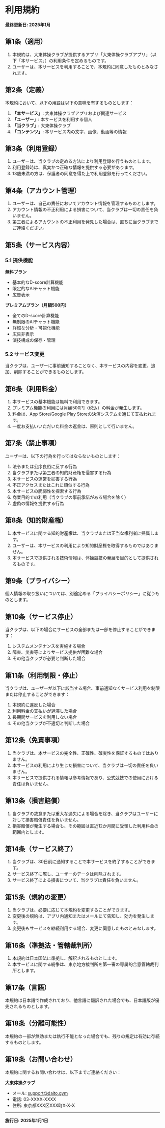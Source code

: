 # 利用規約

**最終更新日: 2025年1月**

## 第1条（適用）

1. 本規約は、大東体操クラブが提供するアプリ「大東体操クラブアプリ」（以下「本サービス」）の利用条件を定めるものです。
2. ユーザーは、本サービスを利用することで、本規約に同意したものとみなされます。

## 第2条（定義）

本規約において、以下の用語は以下の意味を有するものとします：

1. **「本サービス」**: 大東体操クラブアプリおよび関連サービス
2. **「ユーザー」**: 本サービスを利用する個人
3. **「当クラブ」**: 大東体操クラブ
4. **「コンテンツ」**: 本サービス内の文字、画像、動画等の情報

## 第3条（利用登録）

1. ユーザーは、当クラブの定める方法により利用登録を行うものとします。
2. 利用登録時は、真実かつ正確な情報を提供する必要があります。
3. 13歳未満の方は、保護者の同意を得た上で利用登録を行ってください。

## 第4条（アカウント管理）

1. ユーザーは、自己の責任においてアカウント情報を管理するものとします。
2. アカウント情報の不正利用による損害について、当クラブは一切の責任を負いません。
3. 第三者によるアカウントの不正利用を発見した場合は、直ちに当クラブまでご連絡ください。

## 第5条（サービス内容）

### 5.1 提供機能

**無料プラン**
- 基本的なD-score計算機能
- 限定的なAIチャット機能
- 広告表示

**プレミアムプラン（月額500円）**
- 全てのD-score計算機能
- 無制限のAIチャット機能
- 詳細な分析・可視化機能
- 広告非表示
- 演技構成の保存・管理

### 5.2 サービス変更

当クラブは、ユーザーに事前通知することなく、本サービスの内容を変更、追加、削除することができるものとします。

## 第6条（利用料金）

1. 本サービスの基本機能は無料で利用できます。
2. プレミアム機能の利用には月額500円（税込）の料金が発生します。
3. 料金は、App Store/Google Play Storeの決済システムを通じて支払われます。
4. 一度お支払いいただいた料金の返金は、原則として行いません。

## 第7条（禁止事項）

ユーザーは、以下の行為を行ってはならないものとします：

1. 法令または公序良俗に反する行為
2. 当クラブまたは第三者の知的財産権を侵害する行為
3. 本サービスの運営を妨害する行為
4. 不正アクセスまたはこれに類似する行為
5. 本サービスの脆弱性を探索する行為
6. 商業目的での利用（当クラブの事前承諾がある場合を除く）
7. 虚偽の情報を提供する行為

## 第8条（知的財産権）

1. 本サービスに関する知的財産権は、当クラブまたは正当な権利者に帰属します。
2. ユーザーは、本サービスの利用により知的財産権を取得するものではありません。
3. 本サービスで提供される技術情報は、体操競技の発展を目的として提供されるものです。

## 第9条（プライバシー）

個人情報の取り扱いについては、別途定める「プライバシーポリシー」に従うものとします。

## 第10条（サービス停止）

当クラブは、以下の場合にサービスの全部または一部を停止することができます：

1. システムメンテナンスを実施する場合
2. 障害、災害等によりサービス提供が困難な場合
3. その他当クラブが必要と判断した場合

## 第11条（利用制限・停止）

当クラブは、ユーザーが以下に該当する場合、事前通知なくサービス利用を制限または停止することができます：

1. 本規約に違反した場合
2. 利用料金の支払いが遅滞した場合
3. 長期間サービスを利用しない場合
4. その他当クラブが不適切と判断した場合

## 第12条（免責事項）

1. 当クラブは、本サービスの完全性、正確性、確実性を保証するものではありません。
2. 本サービスの利用により生じた損害について、当クラブは一切の責任を負いません。
3. 本サービスで提供される情報は参考情報であり、公式競技での使用における責任は負いません。

## 第13条（損害賠償）

1. 当クラブの故意または重大な過失による場合を除き、当クラブはユーザーに対して損害賠償責任を負いません。
2. 損害賠償が発生する場合も、その範囲は直近12か月間に受領した利用料金の範囲内とします。

## 第14条（サービス終了）

1. 当クラブは、30日前に通知することで本サービスを終了することができます。
2. サービス終了に際し、ユーザーのデータは削除されます。
3. サービス終了による損害について、当クラブは責任を負いません。

## 第15条（規約の変更）

1. 当クラブは、必要に応じて本規約を変更することができます。
2. 変更後の規約は、アプリ内通知またはメールにて告知し、効力を発生します。
3. 変更後もサービスを継続利用する場合、変更に同意したものとみなします。

## 第16条（準拠法・管轄裁判所）

1. 本規約は日本国法に準拠し、解釈されるものとします。
2. 本サービスに関する紛争は、東京地方裁判所を第一審の専属的合意管轄裁判所とします。

## 第17条（言語）

本規約は日本語で作成されており、他言語に翻訳された場合でも、日本語版が優先されるものとします。

## 第18条（分離可能性）

本規約の一部が無効または執行不能となった場合でも、残りの規定は有効に存続するものとします。

## 第19条（お問い合わせ）

本規約に関するお問い合わせは、以下までご連絡ください：

**大東体操クラブ**
- メール: support@daito.gym
- 電話: 03-XXXX-XXXX
- 住所: 東京都XXX区XXX町X-X-X

---

**施行日: 2025年1月1日**